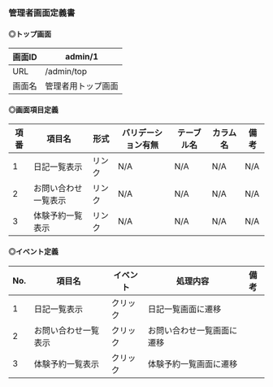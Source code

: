 ### 管理者画面定義書

#### ◎トップ画面

| 画面ID | admin/1            |
| ------ | ------------------ |
| URL    | /admin/top         |
| 画面名 | 管理者用トップ画面 |

#### ◎画面項目定義

| 項番 | 項目名               | 形式   | バリデーション有無 | テーブル名 | カラム名 | 備考 |
| ---- | -------------------- | ------ | ------------------ | ---------- | -------- | ---- |
| 1    | 日記一覧表示         | リンク | N/A                | N/A        | N/A      | N/A  |
| 2    | お問い合わせ一覧表示 | リンク | N/A                | N/A        | N/A      | N/A  |
| 3    | 体験予約一覧表示     | リンク | N/A                | N/A        | N/A      | N/A  |

#### ◎イベント定義

| No. | 項目名               | イベント | 処理内容                   | 備考 |
| --- | -------------------- | -------- | -------------------------- | ---- |
| 1   | 日記一覧表示         | クリック | 日記一覧画面に遷移         |      |
| 2   | お問い合わせ一覧表示 | クリック | お問い合わせ一覧画面に遷移 |      |
| 3   | 体験予約一覧表示     | クリック | 体験予約一覧画面に遷移     |      |